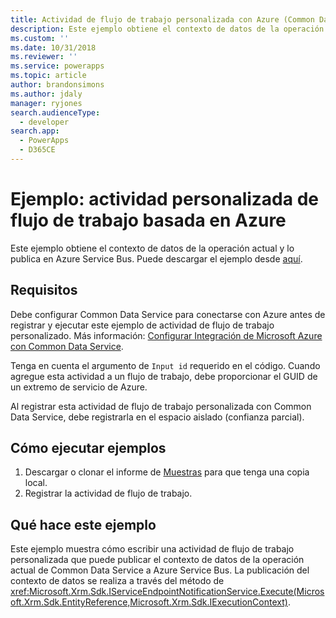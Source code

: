 ```yaml
---
title: Actividad de flujo de trabajo personalizada con Azure (Common Data Service) | Microsoft Docs
description: Este ejemplo obtiene el contexto de datos de la operación de Common Data Service actual y lo publica en el Azure Service Bus.
ms.custom: ''
ms.date: 10/31/2018
ms.reviewer: ''
ms.service: powerapps
ms.topic: article
author: brandonsimons
ms.author: jdaly
manager: ryjones
search.audienceType:
  - developer
search.app:
  - PowerApps
  - D365CE
---
```

# <a name="sample-azure-aware-custom-workflow-activity"></a>Ejemplo: actividad personalizada de flujo de trabajo basada en Azure

<!-- https://docs.microsoft.com/dynamics365/customer-engagement/developer/sample-azure-aware-custom-workflow-activity -->

Este ejemplo obtiene el contexto de datos de la operación actual y lo publica en Azure Service Bus. Puede descargar el ejemplo desde [aquí](https://github.com/Microsoft/PowerApps-Samples/tree/master/cds/orgsvc/C%23/Azurecustomworkflowactivity).

## <a name="requirements"></a>Requisitos

Debe configurar Common Data Service para conectarse con Azure antes de registrar y ejecutar este ejemplo de actividad de flujo de trabajo personalizado. Más información: [Configurar Integración de Microsoft Azure con Common Data Service](../../configure-azure-integration.md).

Tenga en cuenta el argumento de `Input id` requerido en el código. Cuando agregue esta actividad a un flujo de trabajo, debe proporcionar el GUID de un extremo de servicio de Azure.

Al registrar esta actividad de flujo de trabajo personalizada con Common Data Service, debe registrarla en el espacio aislado (confianza parcial).

## <a name="how-to-run-samples"></a>Cómo ejecutar ejemplos

1. Descargar o clonar el informe de [Muestras](https://github.com/Microsoft/PowerApps-Samples) para que tenga una copia local.
2. Registrar la actividad de flujo de trabajo.

## <a name="what-this-sample-does"></a>Qué hace este ejemplo

Este ejemplo muestra cómo escribir una actividad de flujo de trabajo personalizada que puede publicar el contexto de datos de la operación actual de Common Data Service a Azure Service Bus. La publicación del contexto de datos se realiza a través del método de <xref:Microsoft.Xrm.Sdk.IServiceEndpointNotificationService.Execute(Microsoft.Xrm.Sdk.EntityReference,Microsoft.Xrm.Sdk.IExecutionContext)>.
